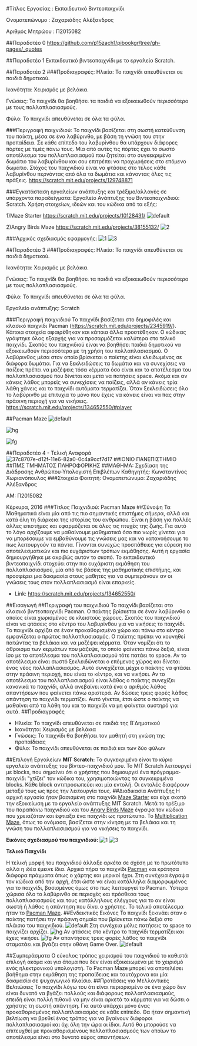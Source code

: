 #Τίτλος Εργασίας : Εκπαιδευτικό Βιντεοπαιχνίδι

Ονοματεπώνυμο : Ζαχαριάδης Αλέξανδρος

Αριθμός Μητρώου : Π2015082

##Παραδοτέο 0
https://github.com/p15zach1/pibookgr/tree/gh-pages/_quotes

##Παραδοτέο 1
Εκπαιδευτικό βιντεοπαιχνίδι με το εργαλείο Scratch.

##Παραδοτέο 2
###Προδιαγραφές:
Ηλικία: Το παιχνίδι απευθύνεται σε παιδιά δημοτικού.

Iκανότητα: Χειρισμός με βελάκια.

Γνώσεις: Το παιχνίδι θα βοηθήσει τα παιδιά να εξοικειωθούν περισσότερο με τους πολλαπλασιασμούς.

Φύλο: Το παιχνίδι απευθύνεται σε όλα τα φύλα.

###Περιγραφή παιχνιδιού:
Το παιχνίδι βασίζεται στη σωστή κατεύθυνση του παίκτη, μέσα σε ένα λαβύρινθο, με βάση τη γνώση του στην προπαίδεια. Σε κάθε επίπεδο του λαβυρίνθου θα υπάρχουν διάφορες πόρτες με τιμές πάνω τους. Μία από αυτές τις πόρτες έχει το σωστό αποτέλεσμα του πολλαπλασιασμού που ζητείται στο συγκεκριμένο δωμάτιο του λαβυρίνθου και σου επιτρέπει να προχωρήσεις στο επόμενο δωμάτιο. Στόχος του παιχνιδιού είναι να φτάσεις στο τέλος κάθε λαβυρίνθου περνόντας από όλα τα δωμάτια και κάνοντας όλες τις πράξεις. https://scratch.mit.edu/projects/129748871

###Εγκατάσταση εργαλείων ανάπτυξης και τρέξιμο/αλλαγές σε υπάρχοντα παραδείγματα:
Εργαλείο Ανάπτυξης του Βιντεοπαιχνιδιού: Scratch.
Χρήση στοιχείων, ιδεών και του κώδικα από τα εξής:

1)Maze Starter
https://scratch.mit.edu/projects/10128431/
![default](https://cloud.githubusercontent.com/assets/22659306/20116340/8b19e254-a604-11e6-9e6d-b80ef7ed75ab.png)

2)Angry Birds Maze
https://scratch.mit.edu/projects/38155132/
![2](https://cloud.githubusercontent.com/assets/22659306/20116522/382056f4-a605-11e6-9f21-056379dd83d8.png)

###Αρχικός σχεδιασμός εφαρμογής:
![1](https://cloud.githubusercontent.com/assets/22659306/20116596/887f90d8-a605-11e6-8a0d-ca407560f7bb.png)
![3](https://cloud.githubusercontent.com/assets/22659306/20116542/4de16546-a605-11e6-8125-67278227935b.png)

##Παραδοτέο 3
###Προδιαγραφές:
Ηλικία: Το παιχνίδι απευθύνεται σε παιδιά δημοτικού.

Iκανότητα: Χειρισμός με βελάκια.

Γνώσεις: Το παιχνίδι θα βοηθήσει τα παιδιά να εξοικειωθούν περισσότερο με τους πολλαπλασιασμούς.

Φύλο: Το παιχνίδι απευθύνεται σε όλα τα φύλα.

Εργαλείο ανάπτυξης: Scratch

###Περιγραφή παιχνιδιού
Το παιχνίδι βασίζεται στο δημοφιλές και κλασικό παιχνίδι Pacman (https://scratch.mit.edu/projects/2345919/). Κάποια στοιχεία αφαιρέθηκαν και κάποια άλλα προστέθηκαν. Ο κώδικας γράφτηκε όλος εξαρχής για να προσαρμόζεται καλύτερα στο τελικό παιχνίδι. Σκοπός του παιχνιδιού είναι να βοηθήσει παιδιά δημοτικού να εξοικειωθούν περισσότερο με τη χρήση του πολλαπλασιασμού. Ο λαβύρινθος μέσα στον οποίο βρίσκεται ο παίκτης είναι κλειδωμένος σε διάφορα δωμάτια. Για να ξεκλειδώσεις τα δωμάτια και να συνεχίσεις να παίζεις πρέπει να μαζέψεις τόσα κέρματα όσο είναι και το αποτέλεσμα του πολλαπλασιασμού που δίνεται και μετά να πατήσεις space. Ακόμα και αν κάνεις λάθος μπορείς να συνεχίσεις να παίζεις, αλλά αν κάνεις τρία λάθη χάνεις και το παιχνίδι αυτόματα τερματίζει. Όταν ξεκλειδώσεις όλο το λαβύρινθο με επιτυχία το μόνο που έχεις να κάνεις είναι να πας στην πράσινη περιοχή για να νικήσεις. https://scratch.mit.edu/projects/134652550/#player

##Pacman Maze
![default](https://cloud.githubusercontent.com/assets/22659306/20965192/3f61b6ea-bc7d-11e6-8ed1-25258ec3e5a4.png)

![hg](https://cloud.githubusercontent.com/assets/22659306/20965262/93bca0d8-bc7d-11e6-9ae5-f71cb2a64aca.png)

![fg](https://cloud.githubusercontent.com/assets/22659306/20965268/9836af78-bc7d-11e6-852a-5e505bb170b9.png)

##Παραδοτέο 4 - Τελική Αναφορά
![37c8707e-d12f-11e6-82a0-0c4a9ccf7d17](https://cloud.githubusercontent.com/assets/22659306/22016750/02cb7b64-dcb0-11e6-90c6-545ea5c429c4.jpg)
##ΙΟΝΙΟ ΠΑΝΕΠΙΣΤΗΜΙΟ
##ΠΜΣ ΤΜΗΜΑΤΟΣ ΠΛΗΡΟΦΟΡΙΚΗΣ
##ΜΑΘΗΜΑ: Σχεδίαση της Διάδρασης Ανθρώπου-Υπολογιστή
Επιβλέπων Καθηγητής: Κωνσταντίνος Χωριανόπουλος
###Στοιχεία Φοιτητή:
Ονοματεπώνυμο: Ζαχαριάδης Αλέξανδρος

ΑΜ: Π2015082

Κέρκυρα, 2016
###Τίτλος Παιχνιδιού:
Pacman Maze
##Σύνοψη
Τα Μαθηματικά είναι μία από τις πιο σημαντικές επιστήμες σήμερα, αλλά και κατά όλη τη διάρκεια της ιστορίας του ανθρώπου. Είναι η βάση για πολλές άλλες επιστήμες και εφαρμόζεται σε όλες τις πτυχές της ζωής. Για αυτό το λόγο αρχίζουμε να μαθαίνουμε μαθηματικά όσο πιο νωρίς γίνεται για να μπορέσουμε να εμβαθύνουμε τις γνώσεις μας και να κατανοήσουμε το πως λειτουργούν τα πάντα. Γίνονται συνεχώς προσπάθειες για εύρεση πιο αποτελεσματικών και πιο ευχάριστων τρόπων εκμάθησης. Αυτή η εργασία δημιουργήθηκε με ακριβώς αυτόν το σκοπό. Το εκπαιδευτικό βιντεοπαιχνίδι στοχεύει στην πιο ευχάριστη εκμάθηση του πολλαπλασιασμού, μία από τις βάσεις της μαθηματικής επιστήμης, και προσφέρει μια δοκιμασία στους μαθητές για να συμπεράνουν αν οι γνώσεις τους στον πολλαπλασιασμό είναι επαρκείς.
* Link: https://scratch.mit.edu/projects/134652550/

##Εισαγωγή
##Περιγραφή του παιχνιδιού
Το παιχνίδι βασίζεται στο κλασικό βιντεοπαιχνίδι Pacman. Ο παίκτης βρίσκεται σε έναν λαβύρινθο ο οποίος είναι χωρισμένος σε κλειστούς χώρους. Σκοπός του παιχνιδιού είναι να φτάσεις στο κέντρο του λαβυρίνθου για να νικήσεις το παιχνίδι. Το παιχνίδι αρχίζει σε έναν προκαθορισμένο χώρο και πάνω στο κέντρο εμφανίζεται ο πρώτος πολλαπλασιασμός. Ο παίκτης πρέπει να κουνηθεί πατώντας τα βελάκια και να μαζέψει κέρματα. Όταν νομίζει ότι το άθροισμα των κερμάτων που μάζεψε, το οποίο φαίνεται πάνω δεξιά, είναι ίσο με το αποτέλεσμα του πολλαπλασιασμού τότε πατάει το space. Αν το αποτέλεσμα είναι σωστό ξεκλειδώνεται ο επόμενος χώρος και δίνεται ένας νέος πολλαπλασιασμός. Αυτό συνεχίζεται μέχρι ο παίκτης να φτάσει στην πράσινη περιοχή, που είναι το κέντρο, και να νικήσει. Αν το αποτέλεσμα του πολλαπλασιασμού είναι λάθος ο παίκτης συνεχίζει κανονικά το παιχνίδι, αλλά ανεβαίνει κατά ένα ο αριθμός λάθος απαντήσεων που φαίνεται πάνω αριστερά. Αν δώσεις τρεις φορές λάθος απάντηση το παιχνίδι τερματίζει. Αυτό γίνεται, έτσι ώστε ο παίκτης να μαθαίνει από τα λάθη του και το παιχνίδι να μη φαίνεται αυστηρό για αυτά.
##Προδιαγραφές
* Ηλικία: Το παιχνίδι απευθύνεται σε παιδιά της Β΄Δημοτικού
* Ικανότητα: Χειρισμός με βελάκια
* Γνώσεις: Το παιχνίδι θα βοηθήσει τον μαθητή στη γνώση της προπαίδειας
* Φύλο: Το παιχνίδι απευθύνεται σε παιδιά και των δύο φύλων

##Επιλογή Εργαλείων
**ΜΙΤ Scratch:** Το συγκεκριμένο είναι το κύριο εργαλείο ανάπτυξης του βίντεο-παιχνιδιού μου. Το MIT Scratch λειτουργεί με blocks, που σημαίνει ότι ο χρήστης που δημιουργεί ένα πρόγραμμα-παιχνίδι "χτίζει" τον κώδικα του, χρησιμοποιώντας τα συγκεκριμένα blocks. Κάθε block αντιπροσωπεύει και μία εντολή. Οι εντολές διαφέρουν μεταξύ τους ως προς την λειτουργία τους.
##Διαδικασία Ανάπτυξης
Η αρχική εργασία ήταν βασισμένη στο παιχνίδι [Maze Starter](https://scratch.mit.edu/projects/10128431/) και είχε σκοπό την εξοικείωση με το εργαλείο ανάπτυξης MIT Scratch. Μετά το τρέξιμο του παραπάνω παιχνιδιού και του [Angry Birds Maze](https://scratch.mit.edu/projects/38155132/) έγραψα τον κώδικα που χρειαζόταν και έφτιαξα ένα παιχνίδι ως προτώτυπο. Το [Multiplication Maze](https://scratch.mit.edu/projects/129748871/), όπως το ονόμασα, βασίζεται στην κίνηση με τα βελάκια και τη γνώση του πολλαπλασιασμού για να νικήσεις το παιχνίδι. 

**Εικόνες σχεδιασμού του παιχνιδιού:**
![1](https://cloud.githubusercontent.com/assets/22659306/20116596/887f90d8-a605-11e6-8a0d-ca407560f7bb.png)
![3](https://cloud.githubusercontent.com/assets/22659306/20116542/4de16546-a605-11e6-8125-67278227935b.png)

**Τελικό Παιχνίδι**

Η τελική μορφή του παιχνιδιού άλλαξε αρκέτα σε σχέση με το πρωτότυπο αλλά η ιδέα έμεινε ίδια. Αρχικά πήρα το παιχνίδι [Pacman](https://scratch.mit.edu/projects/2345919/) και κράτησα διάφορα πράγματα όπως ο χάρτης και μερικοί ήχοι. Στη συνέχεια έγραψα τον κώδικα από την αρχή, έτσι ώστε να είναι κατάλληλα διαμορφωμένος για το παιχνίδι, βασισμένος όμως στο πως λειτουργεί το Pacman. Ύστερα χώρισα όλο το λαβύρινθο σε περιοχές και πρόσθεσα τους πολλαπλασιασμούς και τους κατάλληλους ελέγχους για το αν είναι σωστή ή λάθος η απάντηση που δίνει ο χρήστης. Το τελικό αποτέλεσμα ήταν το [Pacman Maze](https://scratch.mit.edu/projects/134652550/).
##Ενδεικτικές Εικόνες
Το παιχνίδι ξεκινάει όταν ο παίκτης πατήσει την πράσινη σημαία που βρίσκεται πάνω δεξιά στο πλάισιο του παιχνιδιού.
![default](https://cloud.githubusercontent.com/assets/22659306/22027743/75520af4-dcdd-11e6-995a-ec11eebbae15.png)
Στη συνέχεια μόλις πατήσεις το space το παιχνίζει αρχίζει.
![hg](https://cloud.githubusercontent.com/assets/22659306/20965262/93bca0d8-bc7d-11e6-9ae5-f71cb2a64aca.png)
Αν φτάσεις στο κέντρο το παιχνίδι τερματίζει και έχεις νικήσει.
![fg](https://cloud.githubusercontent.com/assets/22659306/20965268/9836af78-bc7d-11e6-852a-5e505bb170b9.png)
Αν απαντήσεις τρεις φορές λάθος το παιχνίδι σταματάει και βγάζει στην οθόνη Game Over.
![default](https://cloud.githubusercontent.com/assets/22659306/22028528/2c399f6e-dce0-11e6-8c3d-29f6bb20c5a7.png)

##Συμπεράσματα
Ο εύκολος τρόπος χειρισμού του παιχνιδιού το καθιστά επιλογή ακόμα και για άτομα που δεν είναι εξοικειωμένα με το χειρισμό ενός ηλεκτρονικού υπολογιστή. Το Pacman Maze μπορεί να αποτελέσει βοήθημα στην εκμάθηση της προπαίδειας και ταυτόχρονα και μία δοκιμασία σε ψυχαγωγικό πλαίσιο.
##Προτάσεις για Μελλοντικές Βελτιώσεις
Το παιχνίδι λόγω του ότι είναι περιορισμένο σε ένα χώρο δεν είναι δυνατό να βγάζει πολλούς και διάφορους πολλαπλασιασμούς, επειδή είναι πολλή πιθανό να μην είναι αρκετά τα κέρματα για να δώσει ο χρήστης τη σωστή απάντηση. Για αυτό υπάρχει μόνο ένας προκαθορισμένος πολλαπλασιασμός σε κάθε επίπεδο. Θα ήταν σημαντική βελτίωση να βρεθεί ένας τρόπος για να βγαίνουν διάφοροι πολλαπλασιασμοί και όχι όλη την ώρα οι ίδιοι. Αυτό θα μπορούσε να επιτευχθεί με προκαθορισμένους πολλαπλασιασμούς των οποίων το αποτέλεσμα είναι στο δυνατό εύρος απαντήσεων.
